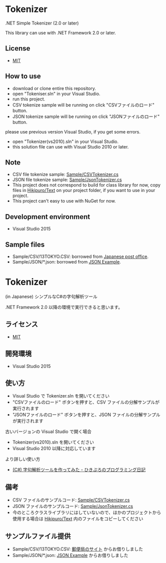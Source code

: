 # Tokenizer
.NET Simple Tokenizer (2.0 or later)

This library can use with .NET Framework 2.0 or later.

## License
- [MIT](LICENSE)

## How to use

- download or clone entire this repository.
- open "Tokeniser.sln" in your Visual Studio.
- run this project.
- CSV tokenize sample will be running on click "CSVファイルのロード" button.
- JSON tokenize sample will be running on click "JSONファイルのロード" button.

please use previous version Visual Studio, if you get some errors.
- open "Tokenizer(vs2010).sln" in your Visual Studio.
- this solution file can use with Visual Studio 2010 or later.

## Note

- CSV file tokenize sample: [Sample/CSVTokenizer.cs](Sample/CSVTokenizer.cs)
- JSON file tokenize sample: [Sample/JsonTokenizer.cs](Sample/JsonTokenizer.cs)
- This project does not correspond to build for class library for now, copy files in [Hikipuro/Text](Hikipuro/Text) on your project folder, if you want to use in your project.
- This project can't easy to use with NuGet for now.

## Development environment

- Visual Studio 2015

## Sample files

- Sample/CSV/13TOKYO.CSV: borrowed from [Japanese post office](http://www.post.japanpost.jp/zipcode/dl/oogaki-zip.html).
- Sample/JSON/*.json: borrowed from [JSON Example](http://json.org/example.html).



# Tokenizer
(in Japanese)
シンプルなC#の字句解析ツール

.NET Framework 2.0 以降の環境で実行できると思います。

## ライセンス
- [MIT](LICENSE)

## 開発環境

- Visual Studio 2015

## 使い方

- Visual Studio で Tokenizer.sln を開いてください
- "CSVファイルのロード" ボタンを押すと、CSV ファイルの分解サンプルが実行されます
- "JSONファイルのロード" ボタンを押すと、JSON ファイルの分解サンプルが実行されます

古いバージョンの Visual Studio で開く場合
- Tokenizer(vs2010).sln を開いてください
- Visual Studio 2010 以降に対応しています

より詳しい使い方
- [(C#) 字句解析ツールを作ってみた - ひきぷろのプログラミング日記](http://hikipuro.hatenadiary.jp/entry/2016/10/21/130835)

## 備考

- CSV ファイルのサンプルコード: [Sample/CSVTokenizer.cs](Sample/CSVTokenizer.cs)
- JSON ファイルのサンプルコード: [Sample/JsonTokenizer.cs](Sample/JsonTokenizer.cs)
- 今のところクラスライブラリにはしていないので、ほかのプロジェクトから使用する場合は [Hikipuro/Text](Hikipuro/Text) 内のファイルをコピーしてください

## サンプルファイル提供

- Sample/CSV/13TOKYO.CSV: [郵便局のサイト](http://www.post.japanpost.jp/zipcode/dl/oogaki-zip.html) からお借りしました
- Sample/JSON/*.json: [JSON Example](http://json.org/example.html) からお借りしました
